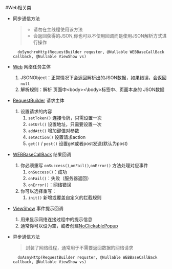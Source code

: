 #Web相关类

* 同步通信方法
    > * 请勿在主线程使用该方法
    > * 会返回获得的JSON,你也可以不使用回调而是使用JSON解析方式进行操作

        doSynchroHttp(RequestBuilder requster, @Nullable WEBBaseCallBack callback, @Nullable ViewShow vs)

* [Web](Web.java) 网络任务主体
    1. JSONObject：正常情况下会返回解析出的JSON数据，如果错误，会返回`null`
    2. 解析规则：解析 页面中\<body\>\<\body\>标签中、页面本身的 JSON数据
* [RequestBuilder](RequestBuilder.java) 请求主体
    1. 设置请求的内容
        1. `setToken()` 连接令牌，只需设置一次
        2. `setUrl()` 设置地址，只需要设置一次
        3. `addAtt()` 增加键值对参数
        4. `setAction()` 设置请求action
        5. `get()` / `post()` 设置get或者post发送(默认为post)
* [WEBBaseCallBack](CallBack/WEBBaseCallBack.java) 结果回调
    1. 你必须重写 `onSuccess()`,`onFail()`,`onError()` 方法处理对应事件
        1. `onSuccess()`：成功
        2. `onFail()`：失败（服务器返回）
        3. `onError()`：网络错误
    2. 你可以选择重写：
        1. `init()` 新增或覆盖自定义的拦截规则
* [ViewShow](ViewShow/ViewShow.java) 事件提示回调
    1. 用来显示网络连接过程中的提示信息
    2. 通常你可以设为空，或者创建[NoClickablePopup](ViewShow/NoClickablePopup.java)
* 异步通信方法
    > 封装了网络线程，通常用于不需要返回数据的网络请求

        doAsnyHttp(RequestBuilder requster, @Nullable WEBBaseCallBack callback, @Nullable ViewShow vs)